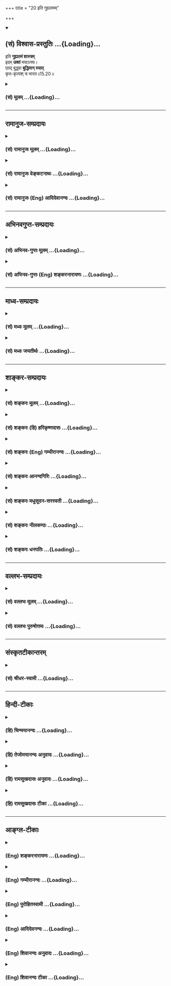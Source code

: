 +++
title = "20 इति गुह्यतमम्"

+++
<div class="js_include" newlevelforh1="2" title="(सं) विश्वास-प्रस्तुतिः" unfilled url="/mahAbhAratam/shlokashaH/06-bhIShma-parva/03-bhagavad-gItA-parva/saMskRtam/vishvAsa-prastutiH/15_puruShottama-yogaH/20_iti_guhyatamam.md">
<details open><summary><h2>(सं) विश्वास-प्रस्तुतिः ...{Loading}...</h2></summary>

इति **गुह्यतमं शास्त्रम्**  
इदम् **उक्तं** मयाऽनघ।  
एतद् बुद्ध्वा **बुद्धिमान् स्यात्**  
कृत-कृत्यश् च भारत॥15.20॥
</details>
</div>
<div class="js_include collapsed" newlevelforh1="3" title="(सं) मूलम्" unfilled url="/mahAbhAratam/shlokashaH/06-bhIShma-parva/03-bhagavad-gItA-parva/saMskRtam/mUlam/15_puruShottama-yogaH/20_iti_guhyatamam.md">
<details><summary><h3>(सं) मूलम् ...{Loading}...</h3></summary>

इति गुह्यतमं शास्त्रमिदमुक्तं मयाऽनघ।  
एतद्बुद्ध्वा बुद्धिमान्स्यात्कृतकृत्यश्च भारत।।15.20।।
</details>
</div>


_________________
## रामानुज-सम्प्रदायः
<div class="js_include collapsed" newlevelforh1="3" title="(सं) रामानुजः मूलम्" unfilled url="/mahAbhAratam/shlokashaH/06-bhIShma-parva/03-bhagavad-gItA-parva/saMskRtam/rAmAnujaH/mUlam/15_puruShottama-yogaH/20_iti_guhyatamam.md">
<details><summary><h3>(सं) रामानुजः मूलम् ...{Loading}...</h3></summary>

।।15.20।। इत्थं मम पुरुषोत्तमत्वप्रतिपादनं सर्वेषां गुह्यानां **गुह्यतमम्
इदं शास्त्रं** त्वम् **अनघतया** योग्यतम इति कृत्वा **मया** तव **उक्तम्।
एतद् बुद्ध्वा बुद्धिमान् स्यात् कृतकृत्यः च** मां प्रेप्सुना उपादेया या
बुद्धिः सा सर्वा उपात्ता स्यात्। यत् च तेन कर्तव्यम्; तत् च सर्वं कृतं
स्याद् इत्यर्थः। अनेन श्लोकेन अनन्तरोक्तं पुरुषोत्तमविषयं ज्ञानं
शास्त्रजन्यम् एव एतत् सर्वं करोति न तु साक्षात्काररूपम् इति उच्यते।

</details>
</div>
<div class="js_include collapsed" newlevelforh1="3" title="(सं) रामानुजः वेङ्कटनाथः" unfilled url="/mahAbhAratam/shlokashaH/06-bhIShma-parva/03-bhagavad-gItA-parva/saMskRtam/rAmAnujaH/venkaTanAthaH/15_puruShottama-yogaH/20_iti_guhyatamam.md">
<details><summary><h3>(सं) रामानुजः वेङ्कटनाथः ...{Loading}...</h3></summary>

\[15.20\] इत्यनन्तरेण पौनरुक्त्यात् अतो निरर्थकमिदमित्यत्राह --
सर्वैर्मद्विषयैरिति।  
  
।।15.20।। यदि पुरुषोत्तमत्ववेदनमात्रेण भगवतः सर्वविधा प्रीतिर्जायते;
तर्हि भजनाद्यनुष्ठानविधिवैयर्थ्यम् तत्राह -- इत्येतदिति। सर्वासां
प्रतीतीनामेतदेव हि मूलकारणम्। फलसाम्याद्वा सर्वस्य
विदितत्वकृतकृत्यत्ववचनमिति भावः। इत्येतदित्यादिकमुत्तरश्लोकावतारिका वा।
रहस्यतया गोपनीयमत्वं पारमार्थिकत्वं फलप्रकर्षं च व्यञ्जयन्निगमयति -- इति
गुह्यतममिति श्लोकेन। एतदेव गीताशास्त्रनिगमनमिति वदतां प्रतिक्षेपायाह --
पुरुषोत्तमत्वप्रतिपादनमिति। पञ्चदशेऽध्याय इत्यर्थः। अनघ इति
सम्बुद्धिरधिकारिसूचनार्थेत्याह -- अनघतया योग्यतम इति कृत्वेति। एवं
भारतसम्बुद्धिरपि जन्मतोऽधिकारित्वसूचनार्थम्। इदमिति -- अस्यवक्ता श्रोता च
दुर्लभः इत्यभिप्रायः। इदं शास्त्रान्तरेभ्य उत्कृष्टतममिति वा। उक्तं
चाभियुक्तैःयस्मिन् प्रसादसुमुखे कवयोऽपि ते ते शास्त्राण्यशासुरिह
तन्महिमाश्रयाणि। कृष्णेन तेन यदिह स्वयमेव गीतं शास्त्रस्य तस्य सदृशं
किमिहास्ति शास्त्रम् इति। मया वक्तव्यतत्त्ववेदिना; त्वदधिकारवेदिना; तव
सख्या चेत्यर्थः। प्रागुक्तशास्त्रानुवादताभ्रमव्युदासायाहतवोक्तमिति। सा
विद्या या विमुक्तयेविद्याऽन्या शिल्पनैपुणम्
\[वि.पु.1।19।41\]तज्ज्ञानमज्ञानमतोऽन्यदुक्तम्
\[वि.पु.6।5।87\]एतज्ज्ञानमिति प्रोक्तमज्ञानं यदतोऽन्यथा \[13।12\]
इत्यादिभिरन्यासां बुद्धीनां अबुद्धिप्रायतोक्तेरिह बुद्धिशब्दविवक्षितमाह
-- मां प्रेप्सुनोपादेयेति। कृत्यशब्दोऽप्यत्र मुमुक्ष्वपेक्षितविषयः।
तस्यैवतत्कर्म यन्न बन्धाय \[वि.पु.1।19\] इत्यादिषु ग्रहणात्; अन्येषां
चआयासायापरं कर्म \[वि.पु.1।19\] इति निन्दनादित्यभिप्रायेणाहयच्च तेन
कर्तव्यमिति। प्रस्तुतोऽर्थस्तज्ज्ञानं वाऽत्र प्रशंसनीयम्; किमत्र
शास्त्रग्रहणेन तथाऽत्र पूर्वश्लोकपौनरुक्त्यमित्यत्राहअनेन श्लोकेनेति।  
  
अयमभिप्रायः -- सार्थकशास्त्रज्ञानशक्त्याएतद्बुद्ध्वा इत्यनूद्यते
अतोऽर्थज्ञान एव तात्पर्यं तत्र शास्त्रशब्दग्रहणं शास्त्रमात्रजन्यस्यापि
ज्ञानस्य फलाविनाभावापेक्षयेति। स सर्ववित् \[15।19\]
इत्यादेःबुद्धिमान्स्यात् इत्यादेश्च अर्थैक्यमभिसन्धाय
पुनरुक्तिपरिहारश्चात्र कृतः। भारत एतद्बुद्ध्वा त्वमपि कृतकृत्य इति च
भावः। इति कवितार्किकसिंहस्य सर्वतन्त्रस्वतन्त्रस्य श्रीमद्वेङ्कटनाथस्य
वेदान्ताचार्यस्य कृतिषु श्रीमद्गीताभाष्यटीकायां तात्पर्यचन्द्रिकायां
पञ्चदशोऽध्यायः।।15।।  
  

</details>
</div>
<div class="js_include collapsed" newlevelforh1="3" title="(सं) रामानुजः (Eng) आदिदेवानन्दः" unfilled url="/mahAbhAratam/shlokashaH/06-bhIShma-parva/03-bhagavad-gItA-parva/saMskRtam/rAmAnujaH/english/AdidevAnandaH/15_puruShottama-yogaH/20_iti_guhyatamam.md">
<details><summary><h3>(सं) रामानुजः (Eng) आदिदेवानन्दः ...{Loading}...</h3></summary>

15.20 Thus, this Sastra, the most mysterious of all mysteries and which teaches My aspect as the Supreme Person, has been imparted to you by Me,
as you are worthy to receive it because you are sinless. By understanding this, a man will become truly wise and will have fulfilled his duty. Whatever wisdom has to be cultivated for attaining Me, all that should be taken as cultivated and that whatever duty has to be fulfilled in that connection - all that is to be taken as fulfilled by knowing this (the Purusottama Vidya). He gets all spiritual fulfilment by this knowledge, except the direct vision of Purusottama. \[Probably the idea is that direct vision comes only when the body falls at the end of the antum of Karma that has brought it into existence. Before that only the state of the Sthitaprajna can be attained. The thin veil of residual Karma still stands in the way.\]

</details>
</div>


_________________
## अभिनवगुप्त-सम्प्रदायः
<div class="js_include collapsed" newlevelforh1="3" title="(सं) अभिनव-गुप्तः मूलम्" unfilled url="/mahAbhAratam/shlokashaH/06-bhIShma-parva/03-bhagavad-gItA-parva/saMskRtam/abhinava-guptaH/mUlam/15_puruShottama-yogaH/20_iti_guhyatamam.md">
<details><summary><h3>(सं) अभिनव-गुप्तः मूलम् ...{Loading}...</h3></summary>

।।15.20।। इतीति। गुह्यतमं; सर्वाद्वयप्रतिपादकत्वात्। एतदेव बुद्ध्वा
बुद्धिमत्त्वं; न तु व्यवहारबुद्ध्या। एतेन च ज्ञातेनैव कृतकृत्यता; न तु
कृतेनापि शत्रुविजयार्थाहरणस्त्र्युपभोगादिना +++(omits शत्रु)+++। चकारः
अद्भुतद्योतकः। कृतेन +++(N एतेन)+++ हि कृतकृत्यता दृष्टा; एतेन तु ज्ञातेनैवेति
+++(;N ज्ञानेनैवेति)+++ चित्रम्। इतिशब्देन शास्त्रस्य समाप्तिः सूचिता;
वक्तव्यस्य परिपूर्णतया समाप्तत्वात्। तथा हि -- षोडशाध्यायेन शिष्यस्य
अर्जुनस्य केवलं योग्यता प्रतिपाद्यते। न तु उपदिश्यते किञ्चित्। दैवी
ह्येवंविधा संपत्; आसुरी चाविद्यामयी; एतादृशी +++(S; तादृशी)+++ संपत् त्वं च
विद्यामयीं दैवीं संपदमभिप्राप्तः इत्येतावति हि तात्पर्यम्। यद्वक्ष्यति
मा शुचः संपदं दैवीम् इति। अत एव पूर्वं विद्याविद्यासंघट्टनिरूपणावसरे (
संबद्धनिरूपण N संघध्व (र्ष) -- ) देवासुरसंग्रामच्छलेन विद्याविद्ययोः
संघर्षः इति सूचितम्। एवं च शिष्यस्वरूपे प्राधान्येन निरूप्यमाणे प्रसंगतः
अन्यदप्युक्तम्; इत्यध्यायद्वयं भविष्यति। उपदेशस्त्वित एव परिसमाप्तः।
सर्वभावेन हि परमेश्वरभजनम् आवेशरूपं प्राप्यम् ( प्राप्तम्)। तदर्थं
चान्यत् सर्वमित्युक्तं प्राक्। सर्वमाहेश्वरस्वरूपावेश एव,हि परमं शिवम्
इति।  
  

</details>
</div>
<div class="js_include collapsed" newlevelforh1="3" title="(सं) अभिनव-गुप्तः (Eng) शङ्करनारायणः" unfilled url="/mahAbhAratam/shlokashaH/06-bhIShma-parva/03-bhagavad-gItA-parva/saMskRtam/abhinava-guptaH/english/shankaranArAyaNaH/15_puruShottama-yogaH/20_iti_guhyatamam.md">
<details><summary><h3>(सं) अभिनव-गुप्तः (Eng) शङ्करनारायणः ...{Loading}...</h3></summary>

15.20 Iti etc. The most secret \[scripture\] : Because it explains the
oneness of all. One becomes a man of wisdom by knowing this only and not
by the knowledge of worldly affairs. One becomes a man of success by
just understanding this, and not even by the deeds like the total
victory over the foes, earning wealth, enjoying women and so on. The
word ca 'also' indicates a wonder. Has it not been witnessed that
\[always\] one becomes a man of success by what has been accomplished ;
But it is strange that \[in the present case one becomes a man of
success\] by just what has been realised. The word iti 'thus' indicates
the conclusion of the treatise. For, what is to be taught has come to an
end completely. That is why in the Sixteenth Chapter the eligibility of
the pupil, Arjuna, is exclusively dealt with; and nothing new is taught.
The intention \[of that chapter\] is to say only this much : 'The divine
wealth is just of that nature; but the devilish wealth born of illusion
is of this nature; you (Arjuna) are however endowed with the divine
wealth of wisdom'. Hence \[the Lord\] is going to say 'Don't worry.
\[You are endowed\] with the divine wealth' (XVI, 5). That is why
earlier in the context of explaining the clash between the wisdom and
ignorance this has been indicated \[by me (Ag.)\]: 'It is the
confrontation between the wisdom and ignorance that has been detailed
under the pretext of \[describing\] the wars between the gods and
devils.' So, while dealing essentially with the ality of a pupil, other
subjects are mentioned incidentally. So also the pair of chapters (Ch.
XVII & XVIII) would follow. But the teaching \[proper\] has come to an
end completely here itself. For what is to be achieved is nothing but
serving (attaining) the Absolute Lord-the serving, which is of the
nature of total absorption into Him by one's entire being. All other
things are only to achieve this end. This has been explained earlier.
The Supreme Happiness is indeed nothing but a complete absorption into
the Supreme Lord by one's entire being.

</details>
</div>


_________________
## माध्व-सम्प्रदायः
<div class="js_include collapsed" newlevelforh1="3" title="(सं) मध्वः मूलम्" unfilled url="/mahAbhAratam/shlokashaH/06-bhIShma-parva/03-bhagavad-gItA-parva/saMskRtam/madhvaH/mUlam/15_puruShottama-yogaH/20_iti_guhyatamam.md">
<details><summary><h3>(सं) मध्वः मूलम् ...{Loading}...</h3></summary>

।।15.20।। Sri Madhvacharya did not comment on this sloka.

</details>
</div>
<div class="js_include collapsed" newlevelforh1="3" title="(सं) मध्वः जयतीर्थः" unfilled url="/mahAbhAratam/shlokashaH/06-bhIShma-parva/03-bhagavad-gItA-parva/saMskRtam/madhvaH/jayatIrthaH/15_puruShottama-yogaH/20_iti_guhyatamam.md">
<details><summary><h3>(सं) मध्वः जयतीर्थः ...{Loading}...</h3></summary>

।।15.20।। Sri Jayatirtha did not comment on this sloka.

</details>
</div>


_________________
## शाङ्कर-सम्प्रदायः
<div class="js_include collapsed" newlevelforh1="3" title="(सं) शङ्करः मूलम्" unfilled url="/mahAbhAratam/shlokashaH/06-bhIShma-parva/03-bhagavad-gItA-parva/saMskRtam/shankaraH/mUlam/15_puruShottama-yogaH/20_iti_guhyatamam.md">
<details><summary><h3>(सं) शङ्करः मूलम् ...{Loading}...</h3></summary>

।।15.20।। -- **इति** एतत् **गुह्यतमं** गोप्यतमम्; अत्यन्तरहस्यं
इत्येतत्। किं तत् **शास्त्रम्।** यद्यपि गीताख्यं समस्तम् शास्त्रम्
उच्यते; तथापि अयमेव अध्यायः इह शास्त्रम् इति उच्यते स्तुत्यर्थं
प्रकरणात्। सर्वो हि गीताशास्त्रार्थः अस्मिन् अध्याये समासेन उक्तः। न
केवलं गीताशास्त्रार्थ एव; किंतु सर्वश्च वेदार्थः इह परिसमाप्तः। यस्तं
वेद स वेदवित् (गीता 15।1) वेदैश्च सर्वैरहमेव वेद्यः (गीता 15।15) इति च
उक्तम्। **इदम् उक्तं** कथितं **मया** हे **अनघ** अपाप। **एतत्** शास्त्रं
यथादर्शितार्थं **बुद्ध्वा बुद्धिमान् स्यात्** भवेत् न अन्यथा
**कृतकृत्यश्च** भारत कृतं कृत्यं कर्तव्यं येन सः कृतकृत्यः
विशिष्टजन्मप्रसूतेन ब्राह्मणेन यत् कर्तव्यं तत् सर्वं भगवत्तत्त्वे
विदिते कृतं भवेत् इत्यर्थः न च अन्यथा कर्तव्यं परिसमाप्यते कस्यचित्
इत्यभिप्रायः। सर्वं कर्माखिलं पार्थ ज्ञाने परिसमाप्यते (गीता 4।33) इति च
उक्तम्। एतद्धि जन्मसामग्र्यं ब्राह्मणस्य विशेषतः। प्राप्यैतत्कृतकृत्यो
हि द्विजो भवति नान्यथा (मनुस्मृति 12।93) इति च मानवं वचनम्। यतः एतत्
परमार्थतत्त्वं मत्तः श्रुतवान् असि; अतः कृतार्थः त्वं भारत इति।।  
  
इति श्रीमत्परमहंसपरिव्राजकाचार्यस्य
श्रीगोविन्दभगवत्पूज्यपादशिष्यस्य,श्रीमच्छंकरभगवतः कृतौ
श्रीमद्भगवद्गीताभाष्ये  
  
पञ्चदशोऽध्यायः।।  
  

</details>
</div>
<div class="js_include collapsed" newlevelforh1="3" title="(सं) शङ्करः (हि) हरिकृष्णदासः" unfilled url="/mahAbhAratam/shlokashaH/06-bhIShma-parva/03-bhagavad-gItA-parva/saMskRtam/shankaraH/hindI/harikRShNadAsaH/15_puruShottama-yogaH/20_iti_guhyatamam.md">
<details><summary><h3>(सं) शङ्करः (हि) हरिकृष्णदासः ...{Loading}...</h3></summary>

।।15.20।। इस अध्यायमें मोक्षरूप फलके देनेवाले भगवत्तत्त्वज्ञानको कहकर अब
उसकी स्तुति करते हैं --, यह गुह्यतम -- सबसे अधिक गोपनीय अर्थात् अत्यन्त
गूढ़ रहस्य है। वह क्या है शास्त्र। यद्यपि सारी गीताका नाम ही शास्त्र कहा
जाता है; परंतु यहाँ स्तुतिके लिये प्रकरणसे यह ( पंद्रहवाँ ) अध्याय ही
शास्त्र नामसे कहा गया है। क्योंकि इस अध्यायमें केवल सारे गीताशास्त्रका
अर्थ ही संक्षेपसे नहीं कहा गया है; किन्तु इसमें समस्त वेदोंका अर्थ भी
समाप्त हो गया है। यह कहा भी है कि जो उसे जानता है वही वेदको जाननेवाला है
समस्त वेदोंसे मैं ही जाननेयोग्य हूँ। हे निष्पाप अर्जुन ऐसा यह ( परम
गोपनीय शास्त्र ) मैंने कहा है। हे भारत ऊपर दिखलाये हुए अर्थसे युक्त इस
शास्त्रको जानकर ही; मनुष्य बुद्धिमान् और कृतकृत्य होता है; अन्य प्रकारसे
नहीं। अभिप्राय यह है कि जिसने करनेयोग्य सब कुछ कर लिया हो; वह कृतकृत्य
है; अतः श्रेष्ठ कुलमें जन्म लेनेवाले ब्राह्मणद्वारा जो कुछ किया
जानेयोग्य है; वह सब भगवान्का तत्त्व जान लेनेपर किया हुआ हो जाता है। अन्य
प्रकारसे किसीके भी कर्तव्यकी समाप्ति नहीं होती। कहा भी है कि हे पार्थ
समस्त कर्मसमुदाय; ज्ञानमें सर्वथा समाप्त हो जाता है। तथा मनुका भी वचन है
कि विशेषरूपसे ब्राह्मणके जन्मकी यही पूर्णता है क्योंकि इसीको प्राप्त
करके द्विज कृतकृत्य होता है अन्य प्रकारसे नहीं। हे भारत क्योंकि तूने
मुझसे यह परमार्थतत्त्व सुना है; इसलिये तू कृतार्थ हो गया है।

</details>
</div>
<div class="js_include collapsed" newlevelforh1="3" title="(सं) शङ्करः (Eng) गम्भीरानन्दः" unfilled url="/mahAbhAratam/shlokashaH/06-bhIShma-parva/03-bhagavad-gItA-parva/saMskRtam/shankaraH/english/gambhIrAnandaH/15_puruShottama-yogaH/20_iti_guhyatamam.md">
<details><summary><h3>(सं) शङ्करः (Eng) गम्भीरानन्दः ...{Loading}...</h3></summary>

15.20 This guhyatamam, most secret, i.e. most mystical;- what is
that;-sastram, scripture-. Although the Gita as a whole is spoken of as
the scripture, still this chapter itself is here referred to as such,
and this for eulogy as is evident from the context. For, not only has
the entire meaning of the scripture Gita been stated here in brief, but
the whole purport of the Vedas also has been comprehended here. And it
has been said, 'He who realizes it is a knower of the Vedas' (1), 'I
alone am the object to be known through all the Vedas' (15). (Thus, this
most secret scripture) iti uktam, has thus been uttered; maya, by Me;
anagha, O sinless one. O scion of the Bharata dynasty, buddhva,
under-standing; etat, this, the scripture which has the purport as has
been revealed; syat, one becomes; buddhiman, wise; and krta-krtyah, has
his duties fulfilled; but not otherwise. The meaning is that what-ever a
Brahmana has to do as a conseence of his special birth (as a Brahmana),
all that becomes accomplished when the reality of the Lord is known. The
idea is that nobody's duties become fulfilled in any other way. And it
has been said, 'O son of Prtha, all actions in their totality culminate
in Knowledge' (4.33). There is also a saying from Manu: 'This, verily,
is the fulfilment of a Brahmana in particular. For, by getting this, a
twice-born has his duties fulfilled; not otherwise' (Ma. Sm. 12.93).
Since you have heard from Me this truth about the supreme Reality,
therefore, O scion of the Bharata dynasty, you have achieved your Goal!

</details>
</div>
<div class="js_include collapsed" newlevelforh1="3" title="(सं) शङ्करः आनन्दगिरिः" unfilled url="/mahAbhAratam/shlokashaH/06-bhIShma-parva/03-bhagavad-gItA-parva/saMskRtam/shankaraH/AnandagiriH/15_puruShottama-yogaH/20_iti_guhyatamam.md">
<details><summary><h3>(सं) शङ्करः आनन्दगिरिः ...{Loading}...</h3></summary>

।।15.20।। अध्यायार्थमनूद्योपसंहारश्लोकमवतारयति -- **अस्मिन्निति।**
सर्वस्यां गीतायां शास्त्रशब्दे वक्तव्ये कथमस्मिन्नध्याये तत्प्रयोगः
स्यादित्याशङ्क्याह -- **यद्यपीति।** संनिहितमध्यायं स्तोतुमपि कुतस्तत्र
शास्त्रशब्दस्तदर्थाभावात्तत्राह -- **सर्वो हीति।** गीताशास्त्रार्थस्य
सर्वस्यात्र संक्षिप्तत्वादेव केवलं शास्त्रशब्दो न भवति किंतु
वेदार्थस्यापि सर्वस्यात्रसमाप्तेर्युक्तं शास्त्रपदमित्याह -- **नेति।**
तत्र गमकमाह -- **यस्तमिति।** भगवत्तत्त्वज्ञाने कृतकृत्यतेत्येतदुपपादयति
-- **विशिष्टेति।** नान्यथेत्युक्तं प्रपञ्चयति -- **नचेति।** सत्यपि
तत्त्वज्ञाने कर्मणां कर्तव्यत्वान्न कर्तव्यसमाप्तिरित्याशङ्क्याह --
**सर्वमिति।** तत्त्वज्ञाने कृतार्थतेति तत्र मनोरपि संमतिमाह --
**एतद्धीति।** भारतेति संबोधनतात्पर्यमाह -- **यत इति।** तदनेनात्मनो
देहाद्यतिरिक्तत्वं चिद्रूपत्वं सर्वात्मत्वं
कार्यकारणविनिर्मुक्तत्वेनाप्रपञ्चत्वं
तस्याखण्डैकरसब्रह्मात्मत्वज्ञानादशेषपुरुषार्थपरिसमाप्तिरित्युक्तम्। इति
श्रीमत्परमहंसपरिव्राजकाचार्यश्रीमच्छुद्धानन्दपूज्यपादशिष्यानन्दगिरिकृतौ
पञ्चदशोऽध्यायः।।15।।  
  

</details>
</div>
<div class="js_include collapsed" newlevelforh1="3" title="(सं) शङ्करः मधुसूदन-सरस्वती" unfilled url="/mahAbhAratam/shlokashaH/06-bhIShma-parva/03-bhagavad-gItA-parva/saMskRtam/shankaraH/madhusUdana-sarasvatI/15_puruShottama-yogaH/20_iti_guhyatamam.md">
<details><summary><h3>(सं) शङ्करः मधुसूदन-सरस्वती ...{Loading}...</h3></summary>

।।15.20।। इदानीमध्यायार्थं स्तुवन्नुपसंहरति -- इतीति। इति अनेन प्रकारेण
गुह्यतमं रहस्यतमं संपूर्णं शास्त्रमेव संक्षेपेणेदमस्मिन्नध्याये मयोक्तं
हे अनघ अव्यसन; एतद्बुद्ध्वान्योऽपि यः
कश्चिद्बुद्धिमानात्मज्ञानवान्स्यात् कृतं सर्वं कृत्यं येन न पुनः
कृत्यान्तरं यस्यास्ति स कृतकृत्यश्च स्यात्। विशिष्टजन्मप्रसूतेन
ब्राह्मणेन यत्कर्तव्यं तत्सर्वं भगवत्तत्त्वे विदिते कृतं भवेत् न
त्वन्यथा कर्तव्यं परिसमाप्यते कस्यचिदित्यभिप्रायः। हे भारत; त्वं तु
महाकुलप्रसूतः स्वयं च व्यसनरहित इति कुलगुणेन स्वगुणेन चैतद्बुद्ध्वा
कृतकृत्यो भविष्यसीति किमु
वक्तव्यमित्यभिप्रायः। वंशीविभूषितकरान्नवनीरदाभात्पीताम्बरादरुणबिम्बफलाधरोष्ठात्।  
  
पूर्णेन्दुसुन्दरमुखादरविन्दनेत्रात्कृष्णात्परं किमपि तत्त्वमहं न
जाने।।1।। सदा सदानन्दपदे निमग्नं मनो मनोभावमपाकरोति। गतागतायासमपास्य
सद्यः परापरातीतमुपैति तत्त्वम्।।2।। शैवाः सौराश्च गाणेशा वैष्णवाः
शक्तिपूजकाः। भवन्ति यन्मयाः सर्वे सोहमस्मि परः शिवः।।3।। प्रमाणतोऽपि
निर्णीतं कृष्णमाहात्म्यमद्भुतम्। न शक्नुवन्ति ये सोढुं ते मूढा निरयं
गताः।।4।। ,

</details>
</div>
<div class="js_include collapsed" newlevelforh1="3" title="(सं) शङ्करः नीलकण्ठः" unfilled url="/mahAbhAratam/shlokashaH/06-bhIShma-parva/03-bhagavad-gItA-parva/saMskRtam/shankaraH/nIlakaNThaH/15_puruShottama-yogaH/20_iti_guhyatamam.md">
<details><summary><h3>(सं) शङ्करः नीलकण्ठः ...{Loading}...</h3></summary>

।।15.20।। अस्मिन्नध्याये भगवत्तत्त्वज्ञानस्य मोक्षफलत्वमुक्त्वाऽथेदानीं
तत्स्तौति -- **इतीति।** इति एतद्गुह्यतमम् अत्यन्तरहस्यं शास्त्रम्।
यद्यपि इयमष्टादशाध्यायी कृत्स्ना शास्त्रं तथाप्यस्मिन्नध्याये कृत्स्नस्य
शास्त्रार्थस्य प्रदर्शनादयमपि शास्त्रम्। अत्र हि कार्यकारणविभागः
संसारवृक्षस्यानित्यत्वं भगवतो विभूतयःयस्तं वेद स वेदवित्;वेदैश्च
सर्वैरहमेव वेद्यः इत्यादिना सर्वः शास्त्रार्थो दर्शितोऽस्ति। इदं मया
उक्तं हे अनघ निर्व्यसन; एतत् रहस्यं बुद्ध्वा बुद्धिमान् ज्ञानी
स्यादात्मविद्भवेत्। तावता कृतकृत्यः। सर्वं हि कृत्यं
परमात्मावगतिपर्यन्तं तत्रैव कृत्स्नपुरुषार्थसमाप्तेः।
चात्प्राप्तप्रापणीयश्च स्यात् भवति नातःपरं कर्तव्यमवशिष्यते इत्यर्थः।

</details>
</div>
<div class="js_include collapsed" newlevelforh1="3" title="(सं) शङ्करः धनपतिः" unfilled url="/mahAbhAratam/shlokashaH/06-bhIShma-parva/03-bhagavad-gItA-parva/saMskRtam/shankaraH/dhanapatiH/15_puruShottama-yogaH/20_iti_guhyatamam.md">
<details><summary><h3>(सं) शङ्करः धनपतिः ...{Loading}...</h3></summary>

।।15.20।। एवमस्मिन्नध्याये भगवत्तत्त्वज्ञानं मोक्षफलकमुत्तमुपसंहरन्
तत्स्तौति -- इतीति। इत्येद्गुह्यतमं गोप्यं कर्मतत्त्वं
गुह्यतरमुपासनातत्त्वं इदं तु परमात्मतत्त्वं गोप्यतममत्यन्तरहस्यं
शास्त्रं समस्तस्य गीताख्यशास्त्रस्य सर्वस्य वेदस्य चार्थोऽस्मिन्नधाये
संक्षेपेणोक्तःयस्तं वेद स वेदवित्। वेदैश्च सर्वैरहमेव वेद्यः इति च।
अतोऽस्याध्यायस्य सकलशास्त्ररुपत्वादिदं शास्त्रमुक्तं मया कथितम्।
हेऽनघाव्यसन निष्पाप; अनघस्य त्वादृशस्यैवास्मिन् शास्त्रेऽधिकारत्वादिति
भावः। एतच्छास्त्रं यथादर्शितार्थं बुद्ध्वा बुद्धिमान्स्यान्नान्यथा।
कृतकृत्यश्च कृतं येन स विशिष्टन्मना ब्राह्मणेन यत्कर्तव्यं तत्सर्वं
भगवत्तत्वे विदिते कृतं भवेदित्यर्थः। नचान्यथा कस्यचिदपि कर्तव्यता
परिसमाप्यत इत्याशयः। तथाचोक्तंसर्वं कर्माखिलं पार्थ ज्ञाने परिसमाप्यते।
मनुरप्याहएतद्वि जन्मसामग्र्यं ब्राह्मणस्य विशेषतः। प्राप्यैतत्कृतत्यो हि
द्विजो भवति नान्यथा इति। यत एतत्परमार्थतत्त्वं मत्तः श्रुतवानस्यतः
कृतार्थस्त्वं उत्तमवंशोद्भवत्वं सार्थकं कृतवानसीति ध्वनयन्संबोधयति
भारतेति।

</details>
</div>


_________________
## वल्लभ-सम्प्रदायः
<div class="js_include collapsed" newlevelforh1="3" title="(सं) वल्लभः मूलम्" unfilled url="/mahAbhAratam/shlokashaH/06-bhIShma-parva/03-bhagavad-gItA-parva/saMskRtam/vallabhaH/mUlam/15_puruShottama-yogaH/20_iti_guhyatamam.md">
<details><summary><h3>(सं) वल्लभः मूलम् ...{Loading}...</h3></summary>

।।15.20।। अध्यायार्थमुपसंहरति -- इतीति। इत्थं पुरुषोत्तमयोगकं शास्त्रं
सर्ववेदान्तसारत्वाद्गुह्यतमं मया सर्ववेदान्तवेद्यचरणेन वेदान्तकृता
पुरुषोत्तमेन त्वमनषतया योग्य इति तवोक्तं; अतएव तद्बुद्ध्वा
बुद्धिमान्,शास्त्रतात्पर्यज्ञानवान् कृतकृत्यश्च स्यात् योऽपि कोऽपि। हे
भारत त्वं कृतकृत्योऽसीति किमु वक्तव्यम् इति भावः। प्रपञ्चतः
क्षराच्चाहमक्षरादपि चोत्तमः। भजनीय इति श्रीमान् स्वयं
पञ्चदशेऽब्रवीत्।।1।।

</details>
</div>
<div class="js_include collapsed" newlevelforh1="3" title="(सं) वल्लभः पुरुषोत्तमः" unfilled url="/mahAbhAratam/shlokashaH/06-bhIShma-parva/03-bhagavad-gItA-parva/saMskRtam/vallabhaH/puruShottamaH/15_puruShottama-yogaH/20_iti_guhyatamam.md">
<details><summary><h3>(सं) वल्लभः पुरुषोत्तमः ...{Loading}...</h3></summary>

  
  
।।15.20।। उपसंहरति -- इतीति। इति अमुना प्रकारेण गुह्यतममतिगुप्तरहस्यं
शास्त्रं शासनधर्मरूप हे अनघ निष्पाप कुतर्काद्यनुपहतमते इदं प्रत्यक्षं
मया कृपालुनेत्यर्थः। उक्तं कथितमित्यर्थः। प्रयोजनमाह -- एतदिति।
बुद्धिमान् कुशल एतद्बुद्धा कृतं कृत्यमेतत्सेवारूपं येन तादृशो
भवेदित्यर्थः। यद्वा बुद्धिमान् स्यात् कृतकृत्य इत्यर्थः। अनेन सर्वेषां
दैवजीवानां स्वरूपज्ञानार्थं प्रकटितमिति भावः। भारतेतिसम्बोधनेन
साहजिकबुद्धिमतो येन कृतकृत्यता स्यात्तत्र वंशोद्भवे त्वयि किं वक्तव्यं
इति भावो व्यञ्जितः। कृष्णः पञ्चदशेऽध्याये लोकानां हितकाम्यया।
पुरुषोत्तमयोगं हि पार्थाय कृपयाऽऽदिशत्।

</details>
</div>


_________________
## संस्कृतटीकान्तरम्
<div class="js_include collapsed" newlevelforh1="3" title="(सं) श्रीधर-स्वामी" unfilled url="/mahAbhAratam/shlokashaH/06-bhIShma-parva/03-bhagavad-gItA-parva/saMskRtam/shrIdhara-svAmI/15_puruShottama-yogaH/20_iti_guhyatamam.md">
<details><summary><h3>(सं) श्रीधर-स्वामी ...{Loading}...</h3></summary>

।।15.20।। अध्यायार्थमुपसंहरति **-- इतीति।** इत्यनेन प्रकारेण गुह्यतमं
अतिरहस्यं संपूर्णं शास्त्रमेव मयोक्तम् न पुनर्विंशतिश्लोकमध्यायमात्रम्।
हे अनघ व्यसनशून्यः; अत एतन्मदुक्तं शास्त्रं बुद्ध्वा बुद्धिमान्
सम्यग्ज्ञानी कृतकृत्यश्च स्याद्योऽपि कोऽपि। हे भारत; त्वं कृतकृत्योसीति
किं वक्तव्यमिति भावः।  
  

</details>
</div>


_________________
## हिन्दी-टीकाः
<div class="js_include collapsed" newlevelforh1="3" title="(हि) चिन्मयानन्दः" unfilled url="/mahAbhAratam/shlokashaH/06-bhIShma-parva/03-bhagavad-gItA-parva/hindI/chinmayAnandaH/15_puruShottama-yogaH/20_iti_guhyatamam.md">
<details><summary><h3>(हि) चिन्मयानन्दः ...{Loading}...</h3></summary>

।।15.20।। प्रस्तुत अध्याय के इस अन्तिम श्लोक में भगवान् श्रीकृष्ण कहते
हैं कि उन्होंने अर्जुन को गुह्यतम ज्ञान का उपदेश दिया है। इस ज्ञान को
गुह्य या रहस्य इस दृष्टि से नहीं कहा गया है कि इसका उपदेश किसी को नहीं
देना चाहिये अभिप्राय यह है कि परमात्मा इन्द्रिय अगोचर होने के कारण कोई
भी व्यक्ति प्रत्यक्ष और अनुमान प्रमाणों के द्वारा उसे अपनी बुद्धि से
नहीं जान सकता है। अत वह उसके लिये रहस्य ही बना रहेगा। केवल एक शास्त्रज्ञ
और आत्मानुभवी आचार्य के उपदेश से ही परमात्मज्ञान हो सकता है। हे निष्पाप
वह कर्म; भावना या विचार; पाप कहलाता है; जिसको करने पर कालान्तर में हमारे
मन में विक्षेप; पश्चाताप तथा आत्मग्लानि उत्पन्न होती है। इन के होने पर
अन्तकरण में आत्मविचार करने के लिये आवश्यक सूक्ष्मता और सजगता नहीं रहती।
अत इस सन्दर्भ में अर्जुन को निष्पाप कहकर संबोधित करना यह दर्शाता है कि
वह आत्मज्ञान के योग्य है। अपने पुरुषोत्तम स्वरूप को जानने वाला पुरुष
बुद्धिमान् बन जाता है। इसका अर्थ यह है कि इस ज्ञान के पश्चात् वह जीवन
में वस्तुओं के यथार्थ स्वरूप को समझने में और कर्म से संबंधित निर्णय लेने
में त्रुटि नहीं करता है। फलस्वरूप वह न स्वयं के लिये भ्रम और दुख उत्पन्न
करता है और न ही समाज के अन्य व्यक्तियों के लिये। परमात्मा के ज्ञान का फल
है कृतकृत्यता। मन में पूर्ण सन्तोष का वह भाव; जो जीवन के लक्ष्य को
प्राप्त कर लेने पर उदय होता है; कृतकृत्यता कहलाता है। तत्पश्चात् उस
व्यक्ति के लिये न कोई प्राप्तव्य शेष रहता है और न कोई कर्तव्य। यह श्लोक
उत्तम अधिकारियों को आत्मज्ञान के इस श्रेष्ठ फल का आश्वासन देता
है। conclusion तत्सदिति श्रीमद्भगवद्गीतासूपनिषत्सु ब्रह्मविद्यायां
योगशास्त्रे  
  
श्रीकृष्णार्जुनसंवादे पुरुषोत्तमयोगो नाम पञ्चदशोऽध्याय।।  
  

</details>
</div>
<div class="js_include collapsed" newlevelforh1="3" title="(हि) तेजोमयानन्दः अनुवादः" unfilled url="/mahAbhAratam/shlokashaH/06-bhIShma-parva/03-bhagavad-gItA-parva/hindI/tejomayAnandaH/anuvAdaH/15_puruShottama-yogaH/20_iti_guhyatamam.md">
<details><summary><h3>(हि) तेजोमयानन्दः अनुवादः ...{Loading}...</h3></summary>

।।15.20।। हे निष्पाप भारत ! इस प्रकार यह गुह्यतम शास्त्र मेरे द्वारा कहा
गया, इसको जानकर मनुष्य बुद्धिमान और कृतकृत्य हो जाता है।।

</details>
</div>
<div class="js_include collapsed" newlevelforh1="3" title="(हि) रामसुखदासः अनुवादः" unfilled url="/mahAbhAratam/shlokashaH/06-bhIShma-parva/03-bhagavad-gItA-parva/hindI/rAmasukhadAsaH/anuvAdaH/15_puruShottama-yogaH/20_iti_guhyatamam.md">
<details><summary><h3>(हि) रामसुखदासः अनुवादः ...{Loading}...</h3></summary>

।।15.20।। हे निष्पाप अर्जुन ! इस प्रकार यह अत्यन्त गोपनीय शास्त्र मेरे
द्वारा कहा गया है। हे भरतवंशी अर्जुन ! इसको जानकर मनुष्य ज्ञानवान् (तथा
प्राप्त-प्राप्तव्य) और कृतकृत्य हो जाता है।

</details>
</div>
<div class="js_include collapsed" newlevelforh1="3" title="(हि) रामसुखदासः टीका" unfilled url="/mahAbhAratam/shlokashaH/06-bhIShma-parva/03-bhagavad-gItA-parva/hindI/rAmasukhadAsaH/TIkA/15_puruShottama-yogaH/20_iti_guhyatamam.md">
<details><summary><h3>(हि) रामसुखदासः टीका ...{Loading}...</h3></summary>

।।15.20।।***व्याख्या --***  **अनघ --** अर्जुनको निष्पाप इसलिये कहा गया
है कि वे दोषदृष्टि(असूया) से रहित थे। दोषदृष्टि करना पाप है। इससे
अन्तःकरण अशुद्ध होता है। जो दोषदृष्टिसे रहित होता है; वही भक्तिका पात्र
होता है।  
  
गोपनीय बात दोषदृष्टिसे रहित मनुष्यके सामने ही कही जाती है **(टिप्पणी प₀
786)**। यदि दोषदृष्टिवाले मनुष्यके सामने गोपनीय बात कह दी जाय; तो उस
मनुष्यपर उस बातका उलटा असर पड़ता है अर्थात् वह उस गोपनीय बातका उलटा अर्थ
लगाकर वक्तामें भी दोष देखने लगता है कि यह आत्मश्लाघी है दूसरोंको मोहित
करनेके लिये कहता है इत्यादि। इससे दोषदृष्टिवाले मनुष्यकी बहुत हानि होती
है। दोषदृष्टि होनेमें खास कारण है -- अभिमान। मनुष्यमें जिस बातका अभिमान
हो; उस बातकी उसमें कमी होती है। उस कमीको वह दूसरोंमें देखने लगता है।
अपनेमें अच्छाईका अभिमान होनेसे दूसरोंमें बुराई दीखती है और दूसरोंमें
बुराई देखनेसे ही अपनमें अच्छाईका अभिमान आता है। यदि दोषदृष्टिवाले
मनुष्यके सामने भगवान् अपनेको सर्वोपरि पुरुषोत्तम कहें; तो उसको विश्वास
नहीं होगा; उलटे वह यह सोचेगा कि भगवान् आत्मश्लाघी (अपने मुँह अपने बड़ाई
करनेवाले) हैं --,**निज अग्यान राम पर धरहीं।** (मानस 7। 73। 5)  
  
भगवान्के प्रति दोषदृष्टि होनेसे उसकी बहुत हानि होती है। इसलिये भगवान् और
संतजन दोषदृष्टिवाले अश्रद्धालु मनुष्यके सामने गोपनीय बातें प्रकट नहीं
करते (गीता 18। 67)। वास्तवमें देखा जाय तो दोषदृष्टिवाले मनुष्यके सामने
गोपनीय (रहस्ययुक्त) बातें मुखसे निकलती ही नहीं अर्जुनके लिये **अनघ**
सम्बोधन देनेमें यह भाव भी हो सकता है कि इस अध्यायमें भगवान्ने जो
परमगोपनीय प्रभाव बताया है; वह अर्जुनजैसे दोषदृष्टिसे रहित सरल पुरुषके
सम्मुख ही प्रकट किया जा सकता है।**इति गुह्यतमं शास्त्रमिदम् --** चौदहवें
अध्यायके छब्बीसवें श्लोकमें अव्यभिचारिणी भक्तिकी बात कहनेके बाद भगवान्ने
पन्द्रहवें अध्यायके पहले श्लोकसे उन्नीसवें श्लोकतक जिस (क्षर; अक्षर और
पुरुषोत्तमके) विषयका वर्णन किया है; उस विषयकी पूर्णता और लक्ष्यका
निर्देश यहाँ **इति इदम्** पदोंसे किया गया है। इस अध्यायमें पहले भगवान्ने
क्षर (संसार) और अक्षर(जीवात्मा) का वर्णन करके अपना अप्रतिम प्रभाव
(बारहवेंसे पंद्रहवें श्लोकतक) प्रकट किया। फिर भगवान्ने यह गोपनीय बात
प्रकट की कि जिसका यह सब प्रभाव है; वह (क्षरसे अतीत और अक्षरसे उत्तम)
पुरुषोत्तम मैं ही हूँ।  
  
नाटकमें स्वाँग धारण किये हुए मनुष्यकी तरह भगवान् इस पृथ्वीपर मनुष्यका
स्वाँग धारण करके अवतरित होते हैं और ऐसा बर्ताव करते हैं कि अज्ञानी
मनुष्य उनको नहीं जान पाते (गीता 7। 24)। स्वाँगमें अपना वास्तविक परिचय
नहीं दिया जाता; गुप्त रखा जाता है। परन्तु भगवान्ने इस अध्यायमें
(अठारहवें श्लोकमें) अपना वास्तविक परिचय देकर अत्यन्त गोपनीय बात प्रकट कर
दी कि मैं ही पुरुषोत्तम हूँ। इसलिये इस अध्यायको गुह्यतम कहा गया
है। शास्त्र में प्रायः संसार; जीवात्मा और परमात्माका वर्णन आता है। इन
तीनोंका ही वर्णन पंद्रहवें अध्यायमें हुआ है; इसलिये इस अध्यायको शास्त्र
भी कहा गया है। सर्वशास्त्रमयी गीतामें केवल इसी अध्यायको शास्त्र की उपाधि
मिली है। इसमें पुरुषोत्तम का वर्णन मुख्य होनेके कारण इस अध्यायको गुह्यतम
शास्त्र कहा गया है। इस गुह्यतम शास्त्रमें भगवान्ने अपनी प्राप्तिके छः
उपायोंका वर्णन किया है --,(1) संसारको तत्त्वसे जानना (श्लोक 1)।  
  
(2) संसारसे माने हुए सम्बन्धका विच्छेद करके एक भगवान्के शरण होना (श्लोक
4)।  
  
(3) अपनेमें स्थित परमात्मतत्त्वको जानना (श्लोक 11)।  
  
(4) वेदाध्ययनके द्वारा तत्त्वको जानना (श्लोक 15)।  
  
(5) भगवान्को पुरुषोत्तम जानकर सब प्रकारसे उनका भजन करना (श्लोक 19)।  
  
(6) सम्पूर्ण अध्यायके तत्त्वको जानना (श्लोक 20)। जिस अध्यायमें
भगवत्प्राप्तिके ऐसे सुगम उपाय बताये गये हों; उसको शास्त्र कहना उचित ही
है।  
  
**मया उक्तम् --** इन पदोंसे भगवान् यह कहते हैं कि सम्पूर्ण भौतिक जगत्का
प्रकाशक और अधिष्ठान; समस्त प्राणियोंके हृदयमें स्थित; वेदोंके द्वारा
जाननेयोग्य एवं क्षर और अक्षर दोनोंसे उत्तम साक्षात् मुझ पुरुषोत्तमके
द्वारा ही यह गुह्यतम शास्त्र अत्यन्त कृपापूर्वक कहा गया है। अपने विषयमें
जैसा मैं कह सकता हूँ; वैसा कोई नहीं कह सकता। कारण कि दूसरा पहले (मेरी ही
कृपाशक्तिसे) मेरेको जानेगा **(टिप्पणी प₀ 787)**; फिर वह मेरे विषयमें कुछ
कहेगा; जबकि मेरेमें अनजानपना है ही नहीं।  
  
वास्तवमें स्वयं भगवान्के अतिरिक्त दूसरा कोई भी उनको पूर्णरूपसे नहीं जान
सकता (गीता 10। 2; 15)। छठे अध्यायके उन्तालीसवें श्लोकमें अर्जुनने
भगवान्से कहा था कि आपके सिवाय दूसरा कोई भी मेरे संशयका छेदन नहीं कर
सकता। यहाँ भगवान् मानो यह कह रहे हैं कि मेरे द्वारा कहे हुए विषयमें किसी
प्रकारका संशय रहनेकी सम्भावना ही नहीं है।**एतद्बुद्ध्वा
बुद्धिमान्स्यात्कृतकृत्यश्च भारत --** पूरे अध्यायमें भगवान्ने जो संसारकी
वास्तविकता; जीवात्माके स्वरूप और अपने अप्रतिम प्रभाव एवं गोपनीयताका
वर्णन किया है; उसका (विशेषरूपसे उन्नीसवें श्लोकका) निर्देश यहाँ **एतत्**
पदसे किया गया है। इस गुह्यतम शास्त्रको जो मनुष्य तत्त्वसे जान लेता है;
वह ज्ञानवान् अर्थात् ज्ञातज्ञातव्य हो जाता है। उसके लिये कुछ भी जानना
शेष नहीं रहता क्योंकि उसने जाननेयोग्य पुरुषोत्तमको जान
लिया। परमात्मतत्त्वको जाननेसे मनुष्यकी मूढ़ता नष्ट हो जाती है।
परमात्मतत्त्वको जाने बिना लौकिक सम्पूर्ण विद्याएँ; भाषाएँ; कलाएँ आदि
क्यों न जान ली जायँ; उनसे मूढ़ता नहीं मिटती क्योंकि लौकिक सब विद्याएँ
आरम्भ और समाप्त होनेवाली तथा अपूर्ण हैं। जितनी लौकिक विद्याएँ हैं; सब
परमात्मासे ही प्रकट होनेवाली हैं अतः वे परमात्माको कैसे प्रकाशित कर सकती
हैं इन सब लौकिक विद्याओंसे अनजान होते हुए भी जिसने परमात्माको जान लिया
है; वही वास्तवमें ज्ञानवान् है। उन्नीसवें श्लोकमें सब प्रकारसे भजन
करनेवाले जिस मोहरहित भक्तको **सर्ववित्** कहा गया है; उसीको यहाँ
**बुद्धिमान्** नामसे कहा गया है।  
  
यहाँ **च** पदमें पूर्वश्लोकमें आयी बातके फल(प्राप्तप्राप्तव्यता) का
अनुकर्षण है। पूर्वश्लोकमें सर्वभावसे भगवान्का भजन करने अर्थात्
अव्यभिचारिणी भक्तिकी बात विशेषरूपसे आयी है। भक्तिके समान कोई लाभ नहीं है
-- **लाभु कि किछु हरि भगति समाना** (मानस 7। 112। 4)। अतः जिसने भक्तिको
प्राप्त कर लिया; वह प्राप्तप्राप्तव्य हो जाता है अर्थात् उसके लिये कुछ
भी पाना शेष नहीं रहता। भगवत्तत्त्वकी यह विलक्षणता है कि कर्मयोग; ज्ञानयोग
और भक्तियोग -- तीनोंमेंसे किसी एककी सिद्धिसे कृतकृत्यता; ज्ञातज्ञातव्यता
और प्राप्तप्राप्तव्यता -- तीनोंकी प्राप्ति हो जाती है। इसलिये जो
भगवत्तत्त्वको जान लेता है; उसके लिये फिर कुछ जानना; पाना और करना शेष
नहीं रहता उसका मनुष्यजीवन सफल हो जाता है।  
  
**इस प्रकार ; तत्; सत् -- इन भगवन्नामोंके उच्चारणपूर्वक ब्रह्मविद्या और
योगशास्त्रमय श्रीमद्भगवद्गीतोपनिषद्रूप श्रीकृष्णार्जुनसंवादमें
पुरुषोत्तमयोग नामक पंद्रहवाँ अध्याय पूर्ण हुआ।।15।।  
  
,**

</details>
</div>


_________________
## आङ्ग्ल-टीकाः
<div class="js_include collapsed" newlevelforh1="3" title="(Eng) शङ्करनारायणः" unfilled url="/mahAbhAratam/shlokashaH/06-bhIShma-parva/03-bhagavad-gItA-parva/english/shankaranArAyaNaH/15_puruShottama-yogaH/20_iti_guhyatamam.md">
<details><summary><h3>(Eng) शङ्करनारायणः ...{Loading}...</h3></summary>

15.20. Thus the most secret scripture has been taught by Me, O sinless one; by understanding this, let a man become wise and also become one who has accomplished what reires to be accomplished, O descendant of Bharata !

</details>
</div>
<div class="js_include collapsed" newlevelforh1="3" title="(Eng) गम्भीरानन्दः" unfilled url="/mahAbhAratam/shlokashaH/06-bhIShma-parva/03-bhagavad-gItA-parva/english/gambhIrAnandaH/15_puruShottama-yogaH/20_iti_guhyatamam.md">
<details><summary><h3>(Eng) गम्भीरानन्दः ...{Loading}...</h3></summary>

15.20 O sinless one, this most secret scripture has thus been uttered by Me. Understanding this, one becomes wise and has his duties fulfilled, O scion of the Bharata dynasty.

</details>
</div>
<div class="js_include collapsed" newlevelforh1="3" title="(Eng) पुरोहितस्वामी" unfilled url="/mahAbhAratam/shlokashaH/06-bhIShma-parva/03-bhagavad-gItA-parva/english/purohitasvAmI/15_puruShottama-yogaH/20_iti_guhyatamam.md">
<details><summary><h3>(Eng) पुरोहितस्वामी ...{Loading}...</h3></summary>

15.20 Thus, O Sinless One, I have revealed to thee this most mystic knowledge. He who understands gains wisdom and attains the consummation of life."

</details>
</div>
<div class="js_include collapsed" newlevelforh1="3" title="(Eng) आदिदेवनन्दः" unfilled url="/mahAbhAratam/shlokashaH/06-bhIShma-parva/03-bhagavad-gItA-parva/english/AdidevanandaH/15_puruShottama-yogaH/20_iti_guhyatamam.md">
<details><summary><h3>(Eng) आदिदेवनन्दः ...{Loading}...</h3></summary>

15.20 Thus, O sinless one, has this most mysterious doctrine been imparted by Me. By understanding this, a man will become truly wise and will have fulfilled his duty.

</details>
</div>
<div class="js_include collapsed" newlevelforh1="3" title="(Eng) शिवानन्दः अनुवादः" unfilled url="/mahAbhAratam/shlokashaH/06-bhIShma-parva/03-bhagavad-gItA-parva/english/shivAnandaH/anuvAdaH/15_puruShottama-yogaH/20_iti_guhyatamam.md">
<details><summary><h3>(Eng) शिवानन्दः अनुवादः ...{Loading}...</h3></summary>

15.20 Thus, this most secret science has been taught by Me, O sinless one; on knowing this, a man becomes wise, and all his duties are accomplished, O Arjuna.

</details>
</div>
<div class="js_include collapsed" newlevelforh1="3" title="(Eng) शिवानन्दः टीका" unfilled url="/mahAbhAratam/shlokashaH/06-bhIShma-parva/03-bhagavad-gItA-parva/english/shivAnandaH/TIkA/15_puruShottama-yogaH/20_iti_guhyatamam.md">
<details><summary><h3>(Eng) शिवानन्दः टीका ...{Loading}...</h3></summary>

15.20 इति thus; गुह्यतमम् most secret; शास्त्रम् science (teaching);
इदम् this; उक्तम् has been taught; मया by Me; अनघ O sinless one; एतत्
बुद्ध्वा knowing this; बुद्धिमान् wise; स्यात् will become; कृतकृत्यः
(who has) accomplished all the duties; च and; भारत O Bharata.Commentary Guhyatamam Most profound secret.Buddhiman means here a knower of the Self or Atmart.The knowledge of the Self which gives emancipation from the round of birth and death; and freedom from the bonds of Karma is eulogised in this verse. If this most profound teaching is rightly understood; known or realised; it makes a man wise and gives him illumination. After this there is nothing left for him to know or strive for. He has reached the goal of life or the aim of human existence. He has arrived at the end of his journey. His endeavour for Selfrealisation is over. He has attained perfection. He has complete knowledge of the Supreme Being. He gets Brahma Jnana. He moves in the consciousness of the Divine. He beholds the Self everywhere. He lives in Brahman. He regards all activities as His divine play.When one realises Brahman; he has discharged all the duties of life. He is liberated from the bonds of Karma. He becomes a Jivanmukta or illumined sage who has transcended the bodyconsciousness; the three alities of Nature; the three states of consciousness (wakeful state; dream and deep sleep); the pairs of opposites and the cycle of birth and death. He knows fully well that rirth has been destroyed; that what has to be done has been accomplished; that lifes highest goal has been reached and that he has nothing more to do or to learn. He has understood the profound mystery of life -- the riddle of this universe. He is a Sarvavit or allknower.The whole of the Gita is called science; yet the fifteenth discourse alone is here declared as the science for the sake of eulogising it. The fifteenth discourse contains the intessence of the Gita; the Upanishads and the Vedas. This is the butter churned from the milk of the Vedas. It has been said that; He who knows the peepul tree knows the Veda (XV.1). The Lord has also said; It is I Who am to be known by all the Vedas (XV.15). Only when a man knows this science as taught above does he become wise -- but not otherwise. Whatever duty a Brahmana of the highest birth has to do; all that has been doen when one attains the knowledge of the Self. All actions in their entirety culminate in knowledge (IV.33). This is the fulfilment of the birth;
particularly of a Brahmana because the twicorn accomplishes all his duties only by attaining to this; but not otherwise; says Manu Smriti.As you have heard from Me this truth about the Supreme Being; you are a happy man and you have done all your duties you have attained Selfrealistion.By using the words Anagha and Bharata; Lord Krishna hints that even when an ordinary man who knows this fifteenth discourse can attain knowledge of the Self and become a Kritakritya; then what to say of Arjuna who was sinless and who was born in a noble family with divine attributes The Lord; by using the word Anagha; also indicates that the Guru who is a knower of Brahman should instruct the most profound secret
(the science of the Self) only to alified persons who are free from impurities of the heart or tossing of the mind; who are calm and endowed with the four means of salvation. The man of impure mind will not be able to grasp the truth. The sinful man with his perverted intellect will distort the truth and thus pave the way for the destruction of himself and his followers.Thus in the Upanishads of the glorious Bhagavad Gita; the science of the Eternal; the scripture of Yoga; the dialogue between Sri Krishna and Arjuna; ends the fifteenth discourse entitledThe Yoga of the Supreme Spirit. ,,

</details>
</div>
